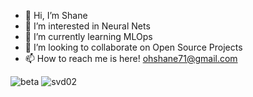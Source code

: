 - 👋 Hi, I’m Shane
- 👀 I’m interested in Neural Nets
- 🌱 I’m currently learning MLOps
- 💞️ I’m looking to collaborate on Open Source Projects
- 📫 How to reach me is here! ohshane71@gmail.com

![beta](https://github.com/ohshane/ohshane/assets/29338355/b2050e81-9c28-4c1e-ad0f-1382a18bbce4)
![svd02](https://github.com/ohshane/ohshane/assets/29338355/2c4d6b44-7688-4d93-8453-9f5b10786012)


<!---
ohshane/ohshane is a ✨ special ✨ repository because its `README.md` (this file) appears on your GitHub profile.
You can click the Preview link to take a look at your changes.
--->
